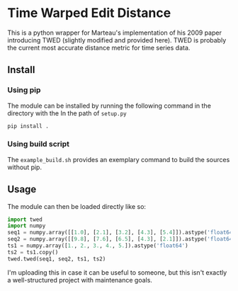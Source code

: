 # Time Warped Edit Distance

This is a python wrapper for Marteau's implementation of his 2009 paper introducing TWED (slightly modified and provided here). TWED is probably the current most accurate distance metric for time series data.

## Install

### Using pip

The module can be installed by running the following command in the directory with the In the path of `setup.py`

```bash
pip install .
```

### Using build script

The `example_build.sh` provides an exemplary command to build the sources without pip. 

## Usage

The module can then be loaded directly like so:

```python
import twed
import numpy
seq1 = numpy.array([[1.0], [2.1], [3.2], [4.3], [5.4]]).astype('float64')
seq2 = numpy.array([[9.8], [7.6], [6.5], [4.3], [2.1]]).astype('float64')
ts1 = numpy.array([1., 2., 3., 4., 5.]).astype('float64')
ts2 = ts1.copy()
twed.twed(seq1, seq2, ts1, ts2)
```

I'm uploading this in case it can be useful to someone, but this isn't exactly a well-structured project with maintenance goals.